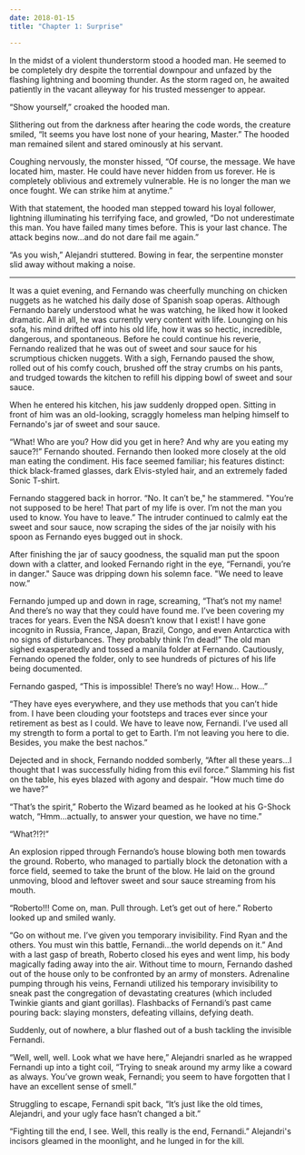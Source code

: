 ```yaml
---
date: 2018-01-15
title: "Chapter 1: Surprise"

---
```


In the midst of a violent thunderstorm stood a hooded man. He seemed to be completely dry despite the torrential downpour and unfazed by the flashing lightning and booming thunder. As the storm raged on, he awaited patiently in the vacant alleyway for his trusted messenger to appear.

“Show yourself,” croaked the hooded man.

Slithering out from the darkness after hearing the code words, the creature smiled, “It seems you have lost none of your hearing, Master.” The hooded man remained silent and stared ominously at his servant.

Coughing nervously, the monster hissed, “Of course, the message. We have located him, master. He could have never hidden from us forever. He is completely oblivious and extremely vulnerable. He is no longer the man we once fought. We can strike him at anytime.”

With that statement, the hooded man stepped toward his loyal follower, lightning illuminating his terrifying face, and growled, “Do not underestimate this man. You have failed many times before. This is your last chance. The attack begins now...and do not dare fail me again.”

“As you wish,” Alejandri stuttered. Bowing in fear, the serpentine monster slid away without making a noise.

 ---

It was a quiet evening, and Fernando was cheerfully munching on chicken nuggets as he watched his daily dose of Spanish soap operas. Although Fernando barely understood what he was watching, he liked how it looked dramatic. All in all, he was currently very content with life. Lounging on his sofa, his mind drifted off into his old life, how it was so hectic, incredible, dangerous, and spontaneous. Before he could continue his reverie, Fernando realized that he was out of sweet and sour sauce for his scrumptious chicken nuggets. With a sigh, Fernando paused the show, rolled out of his comfy couch, brushed off the stray crumbs on his pants, and trudged towards the kitchen to refill his dipping bowl of sweet and sour sauce.

When he entered his kitchen, his jaw suddenly dropped open. Sitting in front of him was an old-looking, scraggly homeless man helping himself to Fernando's jar of sweet and sour sauce.

“What! Who are you? How did you get in here? And why are you eating my sauce?!” Fernando shouted. Fernando then looked more closely at the old man eating the condiment. His face seemed familiar; his features distinct: thick black-framed glasses, dark Elvis-styled hair, and an extremely faded Sonic T-shirt.

Fernando staggered back in horror. “No. It can’t be," he stammered. "You’re not supposed to be here! That part of my life is over. I’m not the man you used to know. You have to leave.” The intruder continued to calmly eat the sweet and sour sauce, now scraping the sides of the jar noisily with his spoon as Fernando eyes bugged out in shock.

After finishing the jar of saucy goodness, the squalid man put the spoon down with a clatter, and looked Fernando right in the eye, “Fernandi, you’re in danger." Sauce was dripping down his solemn face. "We need to leave now.”

Fernando jumped up and down in rage, screaming, “That’s not my name! And there’s no way that they could have found me. I’ve been covering my traces for years. Even the NSA doesn’t know that I exist! I have gone incognito in Russia, France, Japan, Brazil, Congo, and even Antarctica with no signs of disturbances. They probably think I’m dead!” The old man sighed exasperatedly and tossed a manila folder at Fernando. Cautiously, Fernando opened the folder, only to see hundreds of pictures of his life being documented.

Fernando gasped, “This is impossible! There’s no way! How… How…”

“They have eyes everywhere, and they use methods that you can’t hide from. I have been clouding your footsteps and traces ever since your retirement as best as I could. We have to leave now, Fernandi. I’ve used all my strength to form a portal to get to Earth. I’m not leaving you here to die. Besides, you make the best nachos.”

Dejected and in shock, Fernando nodded somberly, “After all these years...I thought that I was successfully hiding from this evil force.” Slamming his fist on the table, his eyes blazed with agony and despair. “How much time do we have?”

“That’s the spirit,” Roberto the Wizard beamed as he looked at his G-Shock watch, “Hmm...actually, to answer your question, we have no time.”

“What?!?!”

An explosion ripped through Fernando’s house blowing both men towards the ground. Roberto, who managed to partially block the detonation with a force field, seemed to take the brunt of the blow. He laid on the ground unmoving, blood and leftover sweet and sour sauce streaming from his mouth.
	
“Roberto!!! Come on, man. Pull through. Let’s get out of here.” Roberto looked up and smiled wanly.

“Go on without me. I’ve given you temporary invisibility. Find Ryan and the others. You must win this battle, Fernandi...the world depends on it.” And with a last gasp of breath, Roberto closed his eyes and went limp, his body magically fading away into the air. Without time to mourn, Fernando dashed out of the house only to be confronted by an army of monsters. Adrenaline pumping through his veins, Fernandi utilized his temporary invisibility to sneak past the congregation of devastating creatures (which included Twinkie giants and giant gorillas). Flashbacks of Fernandi’s past came pouring back: slaying monsters, defeating villains, defying death.

Suddenly, out of nowhere, a blur flashed out of a bush tackling the invisible Fernandi.

“Well, well, well. Look what we have here,” Alejandri snarled as he wrapped Fernandi up into a tight coil, “Trying to sneak around my army like a coward as always. You’ve grown weak, Fernandi; you seem to have forgotten that I have an excellent sense of smell.”

Struggling to escape, Fernandi spit back, “It’s just like the old times, Alejandri, and your ugly face hasn’t changed a bit.”

“Fighting till the end, I see. Well, this really is the end, Fernandi.” Alejandri's incisors gleamed in the moonlight, and he lunged in for the kill.
